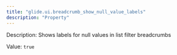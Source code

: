 ```yaml
---
title: "glide.ui.breadcrumb_show_null_value_labels"
description: "Property"
---
```


Description: Shows labels for null values in list filter breadcrumbs

Value: `true`